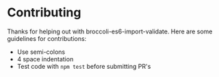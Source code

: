 Contributing
===

Thanks for helping out with broccoli-es6-import-validate.  Here are some guidelines for contributions:

- Use semi-colons
- 4 space indentation
- Test code with `npm test` before submitting PR's

